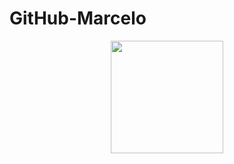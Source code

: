 # GitHub-Marcelo
<div align="center">
  <img height="180em" src="https://github-readme-stats.vercel.app/api?username=marcelors15&show_icons=true&theme=dark&include_all_commits=true&count_private=true"/>
 <!-- <img height="180em" src="https://github-readme-stats.vercel.app/api/top-langs/?username=marcelors15&layout=compact&langs_count=7&theme=dark"/>-->
</div>
